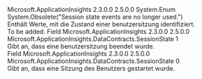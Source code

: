 <Type Name="SessionState" FullName="Microsoft.ApplicationInsights.DataContracts.SessionState">
  <TypeSignature Language="C#" Value="public enum SessionState" />
  <TypeSignature Language="ILAsm" Value=".class public auto ansi sealed SessionState extends System.Enum" />
  <TypeSignature Language="DocId" Value="T:Microsoft.ApplicationInsights.DataContracts.SessionState" />
  <TypeSignature Language="VB.NET" Value="Public Enum SessionState" />
  <TypeSignature Language="F#" Value="type SessionState = " />
  <AssemblyInfo>
    <AssemblyName>Microsoft.ApplicationInsights</AssemblyName>
    <AssemblyVersion>2.3.0.0</AssemblyVersion>
    <AssemblyVersion>2.5.0.0</AssemblyVersion>
  </AssemblyInfo>
  <Base>
    <BaseTypeName>System.Enum</BaseTypeName>
  </Base>
  <Attributes>
    <Attribute>
      <AttributeName>System.Obsolete("Session state events are no longer used.")</AttributeName>
    </Attribute>
  </Attributes>
  <Docs>
    <summary>
            Enthält Werte, mit die Zustand einer benutzersitzung identifiziert.
            </summary>
    <remarks>To be added.</remarks>
  </Docs>
  <Members>
    <Member MemberName="End">
      <MemberSignature Language="C#" Value="End" />
      <MemberSignature Language="ILAsm" Value=".field public static literal valuetype Microsoft.ApplicationInsights.DataContracts.SessionState End = int32(1)" />
      <MemberSignature Language="DocId" Value="F:Microsoft.ApplicationInsights.DataContracts.SessionState.End" />
      <MemberSignature Language="VB.NET" Value="End" />
      <MemberSignature Language="F#" Value="End = 1" Usage="Microsoft.ApplicationInsights.DataContracts.SessionState.End" />
      <MemberType>Field</MemberType>
      <AssemblyInfo>
        <AssemblyName>Microsoft.ApplicationInsights</AssemblyName>
        <AssemblyVersion>2.3.0.0</AssemblyVersion>
        <AssemblyVersion>2.5.0.0</AssemblyVersion>
      </AssemblyInfo>
      <ReturnValue>
        <ReturnType>Microsoft.ApplicationInsights.DataContracts.SessionState</ReturnType>
      </ReturnValue>
      <MemberValue>1</MemberValue>
      <Docs>
        <summary>
            Gibt an, dass eine benutzersitzung beendet wurde.
            </summary>
      </Docs>
    </Member>
    <Member MemberName="Start">
      <MemberSignature Language="C#" Value="Start" />
      <MemberSignature Language="ILAsm" Value=".field public static literal valuetype Microsoft.ApplicationInsights.DataContracts.SessionState Start = int32(0)" />
      <MemberSignature Language="DocId" Value="F:Microsoft.ApplicationInsights.DataContracts.SessionState.Start" />
      <MemberSignature Language="VB.NET" Value="Start" />
      <MemberSignature Language="F#" Value="Start = 0" Usage="Microsoft.ApplicationInsights.DataContracts.SessionState.Start" />
      <MemberType>Field</MemberType>
      <AssemblyInfo>
        <AssemblyName>Microsoft.ApplicationInsights</AssemblyName>
        <AssemblyVersion>2.3.0.0</AssemblyVersion>
        <AssemblyVersion>2.5.0.0</AssemblyVersion>
      </AssemblyInfo>
      <ReturnValue>
        <ReturnType>Microsoft.ApplicationInsights.DataContracts.SessionState</ReturnType>
      </ReturnValue>
      <MemberValue>0</MemberValue>
      <Docs>
        <summary>
            Gibt an, dass eine Sitzung des Benutzers gestartet wurde.
            </summary>
      </Docs>
    </Member>
  </Members>
</Type>